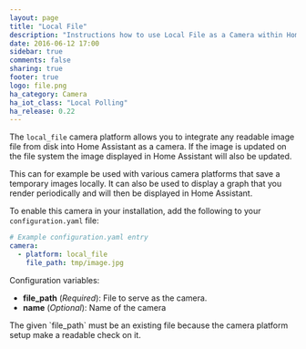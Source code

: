 ```yaml
---
layout: page
title: "Local File"
description: "Instructions how to use Local File as a Camera within Home Assistant."
date: 2016-06-12 17:00
sidebar: true
comments: false
sharing: true
footer: true
logo: file.png
ha_category: Camera
ha_iot_class: "Local Polling"
ha_release: 0.22
---
```


The `local_file` camera platform allows you to integrate any readable image file from disk into Home Assistant as a camera. If the image is updated on the file system the image displayed in Home Assistant will also be updated.

This can for example be used with various camera platforms that save a temporary images locally. It can also be used to display a graph that you render periodically and will then be displayed in Home Assistant.

To enable this camera in your installation, add the following to your `configuration.yaml` file:

```yaml
# Example configuration.yaml entry
camera:
  - platform: local_file
    file_path: tmp/image.jpg
```

Configuration variables:

 - **file_path** (*Required*): File to serve as the camera.
 - **name** (*Optional*): Name of the camera

<p class='note'>
The given `file_path` must be an existing file because the camera platform setup make a readable check on it.
</p>

